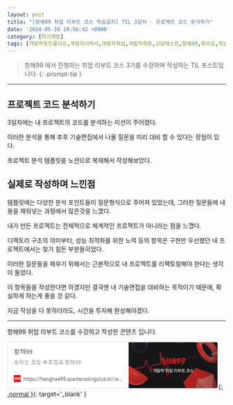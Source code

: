 ```yaml
---
layout: post
title: "[항해99 취업 리부트 코스 학습일지] TIL 3일차 - 프로젝트 코드 분석하기"
date: '2024-05-24 19:56:42 +0900'
category: [자기계발]
tags: [개발자포트폴리오,개발자이력서,개발자취업,개발자취준,코딩테스트,항해99,취리코,취업리부트코스]
---
```


> 항해99 에서 진행하는 취업 리부트 코스 3기를 수강하며 작성하는 TIL 포스트입니다.
{: .prompt-tip }

---

## 프로젝트 코드 분석하기
3일차에는 내 프로젝트의 코드를 분석하는 미션이 주어졌다.

이러한 분석을 통해 추후 기술면접에서 나올 질문을 미리 대비 할 수 있다는 장점이 있다.

프로젝트 분석 템플릿을 노션으로 복제해서 작성해보았다.

## 실제로 작성하며 느낀점
템플릿에는 다양한 분석 포인트들이 질문형식으로 주어져 있었는데, 그러한 질문들에 내용을 채워넣는 과정에서 많은것을 느꼈다.

내가 만든 프로젝트는 전체적으로 체계적인 프로젝트가 아니라는 점을 느꼈다.

디렉토리 구조의 의미부터, 성능 최적화를 위한 노력 등의 항목은 구현만 우선했던 내 프로젝트에서는 찾기 힘든 부분들이었다.

이러한 질문들을 채우기 위해서는 근본적으로 내 프로젝트를 리팩토링해야 한다는 생각이 들었다.

이 항목들을 작성한다면 하겠지만 결국엔 내 기술면접을 대비하는 목적이기 때문에, 확실하게 하는게 좋을 것 같다.

지금 작성을 다 못하더라도, 시간을 투자해 완성해야겠다.

---

항해99 취업 리부트 코스를 수강하고 작성한 콘텐츠 입니다.

[![항해99 - 온라인 코딩 부트캠프 항해99](/assets/img/captures/1_hanghae99.png){: .normal }](https://hanghae99.spartacodingclub.kr/reboot){: target='_blank' }